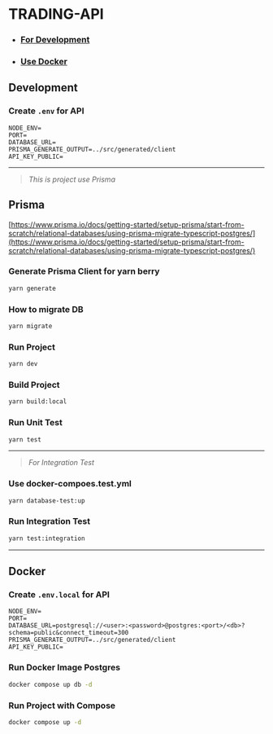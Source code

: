 # TRADING-API

- ### [For Development](#development)
- ### [Use Docker](#docker)

## Development

### Create `.env` for API

```env
NODE_ENV=
PORT=
DATABASE_URL=
PRISMA_GENERATE_OUTPUT=../src/generated/client
API_KEY_PUBLIC=
```

---

> _This is project use Prisma_

## Prisma

[https://www.prisma.io/docs/getting-started/setup-prisma/start-from-scratch/relational-databases/using-prisma-migrate-typescript-postgres/](https://www.prisma.io/docs/getting-started/setup-prisma/start-from-scratch/relational-databases/using-prisma-migrate-typescript-postgres/)

### Generate Prisma Client for yarn berry

```sh
yarn generate
```

### How to migrate DB

```sh
yarn migrate
```

### Run Project

```sh
yarn dev
```

### Build Project

```sh
yarn build:local
```

### Run Unit Test

```sh
yarn test
```

---

> _For Integration Test_

### Use docker-compoes.test.yml

```sh
yarn database-test:up
```

### Run Integration Test

```sh
yarn test:integration
```

---

## Docker

### Create `.env.local` for API

```env
NODE_ENV=
PORT=
DATABASE_URL=postgresql://<user>:<password>@postgres:<port>/<db>?schema=public&connect_timeout=300
PRISMA_GENERATE_OUTPUT=../src/generated/client
API_KEY_PUBLIC=
```

### Run Docker Image Postgres

```sh
docker compose up db -d
```

### Run Project with Compose

```sh
docker compose up -d
```
